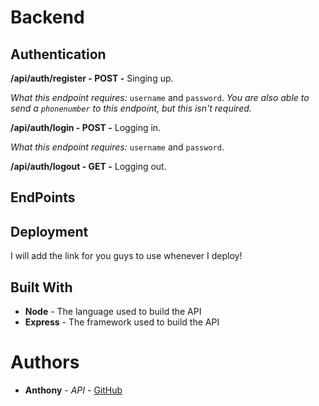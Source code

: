 # Backend

## Authentication

**/api/auth/register - POST -** Singing up.

*What this endpoint requires:* `username` and `password`.
*You are also able to send a `phonenumber` to this endpoint, but this isn't required.*

**/api/auth/login - POST -** Logging in.

*What this endpoint requires:* `username` and `password`.

**/api/auth/logout - GET -** Logging out.

## EndPoints

## Deployment

I will add the link for you guys to use whenever I deploy!

## Built With

* **Node** - The language used to build the API
* **Express** - The framework used to build the API


# Authors

* **Anthony** - *API* - [GitHub](https://github.com/anthony2698)
